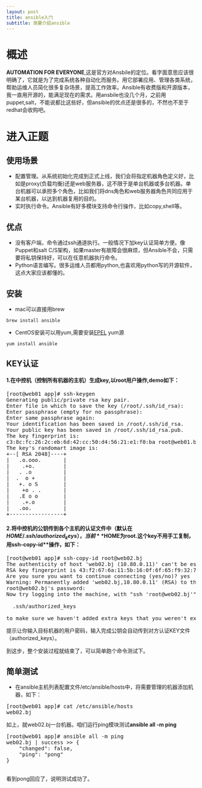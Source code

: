 ```yaml
---
layout: post
title: ansible入门
subtitle: 简要介绍ansible
---
```


# 概述
**AUTOMATION FOR EVERYONE**,这是官方对Ansbile的定位。看字面意思应该很明确了，它就是为了完成系统各种自动化而服务。用它部署应用、管理各类系统，帮助运维人员简化很多复杂场景，提高工作效率。Ansible有收费版和开源版本，我一直用开源的，能满足现在的需求。用ansbile也没几个月，之前用puppet,salt，不能说都比这些好，但ansible的优点还是很多的，不然也不至于redhat会收购吧。

# 进入正题

## 使用场景

* 配置管理。从系统初始化完成到正式上线，我们会将指定机器角色定义好，比如是proxy(负载均衡)还是web服务器，这不限于是单台机器或多台机器。单台机器可以承担多个角色，比如我们将dns角色和web服务器角色共同应用于某台机器，以达到机器复用的目的。
* 实时执行命令。Ansible有好多模块支持命令行操作，比如copy,shell等。

## 优点

* 没有客户端，命令通过ssh通道执行。一般情况下加key认证简单方便。像Puppet和salt C/S架构，如果master有故障会很麻烦，但Ansible不会，只需要将私钥保持好，可以在任意机器执行命令。
* Python语言编写。很多运维人员都用python,也喜欢用python写的开源软件，这点大家应该都懂的。

## 安装

* mac可以直接用brew

```brew install ansible```

* CentOS安装可以用yum,需要安装[EPEL](https://fedoraproject.org/wiki/EPEL) yum源

```yum install ansible```

## KEY认证

#### 1.在中控机（控制所有机器的主机）生成key,以root用户操作,demo如下：

<pre>
[root@web01 app]# ssh-keygen
Generating public/private rsa key pair.
Enter file in which to save the key (/root/.ssh/id_rsa):
Enter passphrase (empty for no passphrase):
Enter same passphrase again:
Your identification has been saved in /root/.ssh/id_rsa.
Your public key has been saved in /root/.ssh/id_rsa.pub.
The key fingerprint is:
c3:8c:fc:26:2c:eb:6d:42:cc:50:d4:56:21:e1:f0:ba root@web01.bj
The key's randomart image is:
+--[ RSA 2048]----+
|   .o.ooo.       |
|    .+o.         |
|   . .o          |
|  .  o +         |
|   +. o S        |
|    +o . .       |
|   .E o o        |
|    .+.o         |
|   .oo.          |
+-----------------+
</pre>

#### 2.将中控机的公钥传到各个主机的认证文件中（默认在$HOME/.ssh/authorized_keys），当前**$HOME**为root.这个key不用手工复制，用**ssh-copy-id**操作，如下：
<pre>
[root@web01 app]# ssh-copy-id root@web02.bj
The authenticity of host 'web02.bj (10.80.0.11)' can't be established.
RSA key fingerprint is 43:f2:67:6a:11:5b:16:0f:6f:65:f9:32:74:06:ca:e2.
Are you sure you want to continue connecting (yes/no)? yes
Warning: Permanently added 'web02.bj,10.80.0.11' (RSA) to the list of known hosts.
root@web02.bj's password:
Now try logging into the machine, with "ssh 'root@web02.bj'", and check in:

  .ssh/authorized_keys

to make sure we haven't added extra keys that you weren't expecting.
</pre>
提示让你输入目标机器的用户密码，输入完成公钥会自动传到对方认证KEY文件（authorized_keys）。

到这步，整个安装过程就结束了，可以简单跑个命令测试下。


## 简单测试

* 在ansible主机列表配置文件/etc/ansible/hosts中，将需要管理的机器添加机器，如下：
<pre>
[root@web01 app]# cat /etc/ansible/hosts
web02.bj
</pre>

如上，就web02.bj一台机器。咱们运行ping模块测试**ansible all -m ping**
<pre>
[root@web01 app]# ansible all -m ping
web02.bj | success >> {
    "changed": false,
    "ping": "pong"
}

</pre>
看到pong回应了，说明测试成功了。





